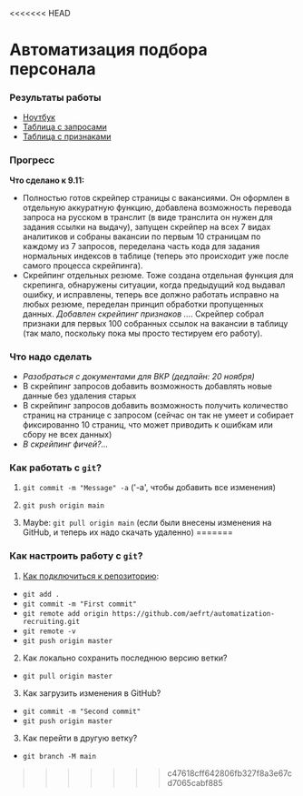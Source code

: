 <<<<<<< HEAD
# Автоматизация подбора персонала 

### Результаты работы

- [Ноутбук](https://github.com/aefrt/automatization-recruiting/blob/main/scraping.ipynb)
- [Таблица с запросами](https://github.com/aefrt/automatization-recruiting/blob/main/resumes_all.csv)
- [Таблица с признаками](https://github.com/aefrt/automatization-recruiting/blob/main/resumes_features.csv)

### Прогресс

**Что сделано к 9.11:**

- Полностью готов скрейпер страницы с вакансиями. Он оформлен в отдельную аккуратную функцию, добавлена возможность перевода запроса на русском в транслит (в виде транслита он нужен для задания ссылки на выдачу), запущен скрейпер на всех 7 видах аналитиков и собраны вакансии по первым 10 страницам по каждому из 7 запросов, переделана часть кода для задания нормальных индексов в таблице (теперь это происходит уже после самого процесса скрейпинга).
- Скрейпинг отдельных резюме. Тоже создана отдельная функция для скрепинга, обнаружены ситуации, когда предыдущий код выдавал ошибку, и исправлены, теперь все должно работать исправно на любых резюме, переделан принцип обработки пропущенных данных. *Добавлен скрейпинг признаков ...*. Скрейпер собрал признаки для первых 100 собранных ссылок на вакансии в таблицу (так мало, поскольку пока мы просто тестируем его работу). 

### Что надо сделать

- *Разобраться с документами для ВКР (дедлайн: 20 ноября)*
- В скрейпинг запросов добавить возможность добавлять новые данные без удаления старых
- В скрейпинг запросов добавить возможность получить количество страниц на странице с запросом (сейчас он так не умеет и собирает фиксированно 10 страниц, что может приводить к ошибкам или сбору не всех данных)
- *В скрейпинг фичей?...*

### Как работать с `git`?

1. `git commit -m "Message" -a` ('-a', чтобы добавить все изменения)

2. `git push origin main`

3. Maybe: `git pull origin main` (если были внесены изменения на GitHub, и теперь их надо скачать удаленно)
=======
### Как настроить работу с `git`?

1. [Как подключиться к репозиторию](https://docs.github.com/en/get-started/importing-your-projects-to-github/importing-source-code-to-github/adding-locally-hosted-code-to-github):
- `git add .`
- `git commit -m "First commit"`
- `git remote add origin https://github.com/aefrt/automatization-recruiting.git`
- `git remote -v`
- `git push origin master`

2. Как локально сохранить последнюю версию ветки?

- `git pull origin master`

3. Как загрузить изменения в GitHub?

- `git commit -m "Second commit"`
- `git push origin master`

3. Как перейти в другую ветку?

- `git branch -M main`
>>>>>>> c47618cff642806fb327f8a3e67cd7065cabf885
